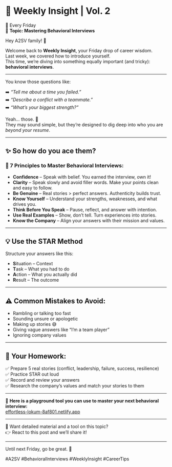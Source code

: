 # 🧠 Weekly Insight | Vol. 2
📅 Every Friday  
🔹 **Topic: Mastering Behavioral Interviews**

Hey A2SV family! 👋

Welcome back to **Weekly Insight**, your Friday drop of career wisdom.  
Last week, we covered how to introduce yourself.  
This time, we’re diving into something equally important (and tricky): **behavioral interviews**.

---

You know those questions like:

➡️ *“Tell me about a time you failed.”*  
➡️ *“Describe a conflict with a teammate.”*  
➡️ *“What’s your biggest strength?”*

Yeah… those. 😬  
They may sound simple, but they’re designed to dig deep into who you are *beyond your resume*.

---

## ✨ So how do you ace them?

### 🔑 7 Principles to Master Behavioral Interviews:
- **Confidence** – Speak with belief. You earned the interview, own it!
- **Clarity** – Speak slowly and avoid filler words. Make your points clean and easy to follow.
- **Be Genuine** – Real stories > perfect answers. Authenticity builds trust.
- **Know Yourself** – Understand your strengths, weaknesses, and what drives you.
- **Think Before You Speak** – Pause, reflect, and answer with intention.
- **Use Real Examples** – Show, don’t tell. Turn experiences into stories.
- **Know the Company** – Align your answers with their mission and values.

---

## 💡 Use the STAR Method

Structure your answers like this:

- **S**ituation – Context  
- **T**ask – What you had to do  
- **A**ction – What you actually did  
- **R**esult – The outcome

---

## ⚠️ Common Mistakes to Avoid:
- Rambling or talking too fast  
- Sounding unsure or apologetic  
- Making up stories 😅  
- Giving vague answers like “I’m a team player”  
- Ignoring company values  

---

## 🎯 Your Homework:
✅ Prepare 5 real stories (conflict, leadership, failure, success, resilience)  
✅ Practice STAR out loud  
✅ Record and review your answers  
✅ Research the company’s values and match your stories to them

---

🔧 **Here is a playground tool you can use to master your next behavioral interview:**  
[effortless-lokum-8af801.netlify.app](https://effortless-lokum-8af801.netlify.app/)

---

📌 Want detailed material and a tool on this topic?  
👉 React to this post and we’ll share it! 

---

Until next Friday, go be great. 🚀  

#A2SV #BehavioralInterviews #WeeklyInsight #CareerTips
